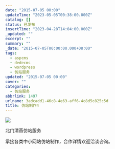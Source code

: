 ```yaml
---
date: "2015-07-05 00:00"
updateTime: "2023-05-05T00:38:00.000Z"
catalog: []
status: 已发布
insertTime: "2023-04-28T14:04:00.000Z"
_updated: ""
excerpt: ""
summary: ""
_date: "2015-07-05T00:00:00.000+08:00"
tags:
  - aspcms
  - dedecms
  - wordpress
  - 仿站服务
updated: "2015-07-05 00:00"
cover: ""
categories:
  - 仿站服务
abbrlink: 1497
urlname: 3adcadd1-46c8-4e63-aff6-4c8d5c825c5d
title: 仿站制作4
---
```


![](https://image.bmqy.net/upload/FmLvyGpo42i9_i7fXvBX_OSNhmII.jpg)

北门清燕仿站服务

承接各类中小网站仿站制作，合作详情欢迎洽谈咨询。
